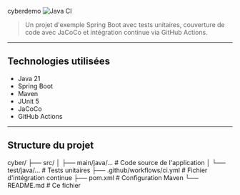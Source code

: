  cyberdemo
![Java CI](https://github.com/Aymen934-91/guadouara/actions/workflows/ci.yml/badge.svg)
> Un projet d'exemple Spring Boot avec tests unitaires, couverture de code avec JaCoCo et intégration 
continue via GitHub Actions.
---
## Technologies utilisées
- Java 21
- Spring Boot
- Maven
- JUnit 5
- JaCoCo
- GitHub Actions
---
## Structure du projet
cyber/
├── src/
│ ├── main/java/... # Code source de l'application
│ └── test/java/... # Tests unitaires
├── .github/workflows/ci.yml # Fichier d'intégration continue
├── pom.xml # Configuration Maven
└── README.md # Ce fichier

